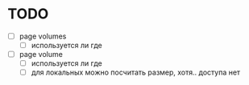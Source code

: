 # TODO

- [ ] page volumes
  - [ ] используется ли где
- [ ] page volume
  - [ ] используется ли где
  - [ ] для локальных можно посчитать размер, хотя.. доступа нет
